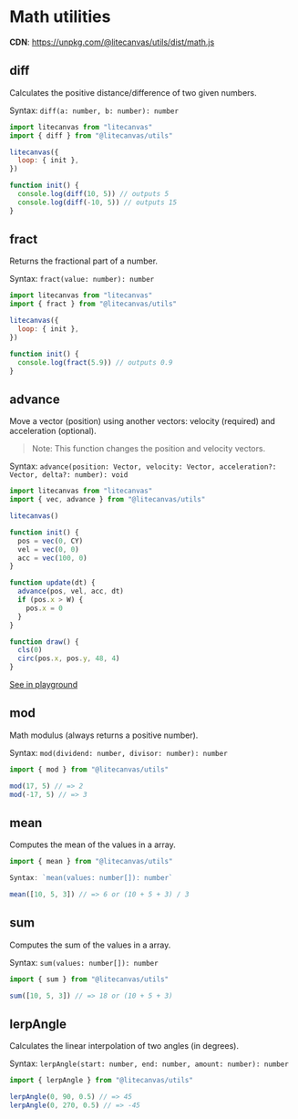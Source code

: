 # Math utilities

**CDN**: https://unpkg.com/@litecanvas/utils/dist/math.js

## diff

Calculates the positive distance/difference of two given numbers.

Syntax: `diff(a: number, b: number): number`

```js
import litecanvas from "litecanvas"
import { diff } from "@litecanvas/utils"

litecanvas({
  loop: { init },
})

function init() {
  console.log(diff(10, 5)) // outputs 5
  console.log(diff(-10, 5)) // outputs 15
}
```

## fract

Returns the fractional part of a number.

Syntax: `fract(value: number): number`

```js
import litecanvas from "litecanvas"
import { fract } from "@litecanvas/utils"

litecanvas({
  loop: { init },
})

function init() {
  console.log(fract(5.9)) // outputs 0.9
}
```

## advance

Move a vector (position) using another vectors: velocity (required) and acceleration (optional).

> Note: This function changes the position and velocity vectors.

Syntax: `advance(position: Vector, velocity: Vector, acceleration?: Vector, delta?: number): void`

```js
import litecanvas from "litecanvas"
import { vec, advance } from "@litecanvas/utils"

litecanvas()

function init() {
  pos = vec(0, CY)
  vel = vec(0, 0)
  acc = vec(100, 0)
}

function update(dt) {
  advance(pos, vel, acc, dt)
  if (pos.x > W) {
    pos.x = 0
  }
}

function draw() {
  cls(0)
  circ(pos.x, pos.y, 48, 4)
}
```

[See in playground](https://litecanvas.js.org?c=eJxVjjELwjAQhff%2BihtTCKWCg0tdtKCLgxTEMV5SCYS0NGlUpP%2FdS1NQhxvue7yPN3ptXHE33U0YlmdGe4XCBuHoydrRotedBW21Zzm8M4C%2Bc1BBUMhKDrv61NTna048KPPlZSQCcSGrMrHpRzn2UnjFpE9aIYOwqBjpeXTxWOdAMYW6hRgUT9jC5bhvDqkzjyFYQUnf9KeXg3gsi9E4Ng9CPWDy8Ln54rDe0NGwDwbOS1Q%3D)

## mod

Math modulus (always returns a positive number).

Syntax: `mod(dividend: number, divisor: number): number`

```js
import { mod } from "@litecanvas/utils"

mod(17, 5) // => 2
mod(-17, 5) // => 3
```

## mean

Computes the mean of the values in a array.

```js
import { mean } from "@litecanvas/utils"

Syntax: `mean(values: number[]): number`

mean([10, 5, 3]) // => 6 or (10 + 5 + 3) / 3
```

## sum

Computes the sum of the values in a array.

Syntax: `sum(values: number[]): number`

```js
import { sum } from "@litecanvas/utils"

sum([10, 5, 3]) // => 18 or (10 + 5 + 3)
```

## lerpAngle

Calculates the linear interpolation of two angles (in degrees).

Syntax: `lerpAngle(start: number, end: number, amount: number): number`

```js
import { lerpAngle } from "@litecanvas/utils"

lerpAngle(0, 90, 0.5) // => 45
lerpAngle(0, 270, 0.5) // => -45
```
